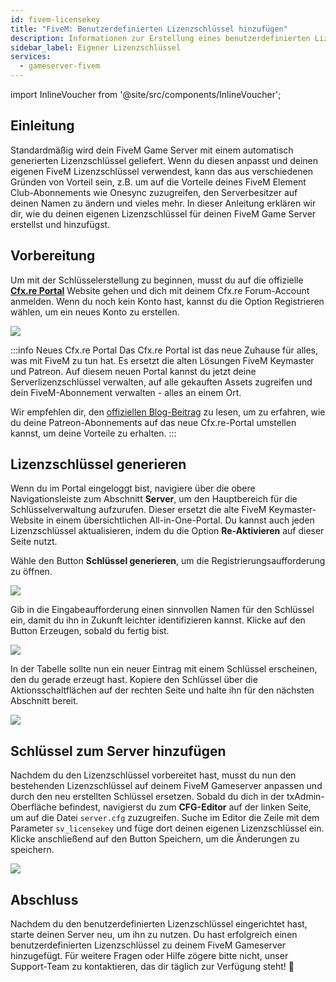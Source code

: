 ```yaml
---
id: fivem-licensekey
title: "FiveM: Benutzerdefinierten Lizenzschlüssel hinzufügen"
description: Informationen zur Erstellung eines benutzerdefinierten Lizenzschlüssels und zum Hinzufügen zu deinem FiveM-Server von ZAP-Hosting - ZAP-Hosting.com Dokumentation
sidebar_label: Eigener Lizenzschlüssel
services:
  - gameserver-fivem
---
```


import InlineVoucher from '@site/src/components/InlineVoucher';

## Einleitung

Standardmäßig wird dein FiveM Game Server mit einem automatisch generierten Lizenzschlüssel geliefert. Wenn du diesen anpasst und deinen eigenen FiveM Lizenzschlüssel verwendest, kann das aus verschiedenen Gründen von Vorteil sein, z.B. um auf die Vorteile deines FiveM Element Club-Abonnements wie Onesync zuzugreifen, den Serverbesitzer auf deinen Namen zu ändern und vieles mehr. In dieser Anleitung erklären wir dir, wie du deinen eigenen Lizenzschlüssel für deinen FiveM Game Server erstellst und hinzufügst.

<InlineVoucher />

## Vorbereitung

Um mit der Schlüsselerstellung zu beginnen, musst du auf die offizielle **[Cfx.re Portal](https://portal.cfx.re/)** Website gehen und dich mit deinem Cfx.re Forum-Account anmelden. Wenn du noch kein Konto hast, kannst du die Option Registrieren wählen, um ein neues Konto zu erstellen.

![](https://screensaver01.zap-hosting.com/index.php/s/j5onRjCSN42dbie/preview)

:::info Neues Cfx.re Portal
Das Cfx.re Portal ist das neue Zuhause für alles, was mit FiveM zu tun hat. Es ersetzt die alten Lösungen FiveM Keymaster und Patreon. Auf diesem neuen Portal kannst du jetzt deine Serverlizenzschlüssel verwalten, auf alle gekauften Assets zugreifen und dein FiveM-Abonnement verwalten - alles an einem Ort.

Wir empfehlen dir, den [offiziellen Blog-Beitrag](https://forum.cfx.re/t/introducing-the-cfx-re-portal/5287316/) zu lesen, um zu erfahren, wie du deine Patreon-Abonnements auf das neue Cfx.re-Portal umstellen kannst, um deine Vorteile zu erhalten.
:::

## Lizenzschlüssel generieren

Wenn du im Portal eingeloggt bist, navigiere über die obere Navigationsleiste zum Abschnitt **Server**, um den Hauptbereich für die Schlüsselverwaltung aufzurufen. Dieser ersetzt die alte FiveM Keymaster-Website in einem übersichtlichen All-in-One-Portal. Du kannst auch jeden Lizenzschlüssel aktualisieren, indem du die Option **Re-Aktivieren** auf dieser Seite nutzt.

Wähle den Button **Schlüssel generieren**, um die Registrierungsaufforderung zu öffnen.

![](https://screensaver01.zap-hosting.com/index.php/s/JQ6dkNHZcBD4e4B/preview)

Gib in die Eingabeaufforderung einen sinnvollen Namen für den Schlüssel ein, damit du ihn in Zukunft leichter identifizieren kannst. Klicke auf den Button Erzeugen, sobald du fertig bist.

![](https://screensaver01.zap-hosting.com/index.php/s/3cYyRo7pgzQraz2/preview)

In der Tabelle sollte nun ein neuer Eintrag mit einem Schlüssel erscheinen, den du gerade erzeugt hast. Kopiere den Schlüssel über die Aktionsschaltflächen auf der rechten Seite und halte ihn für den nächsten Abschnitt bereit.

![](https://screensaver01.zap-hosting.com/index.php/s/3Hd8tQqJA4xPKWk/preview)

## Schlüssel zum Server hinzufügen

Nachdem du den Lizenzschlüssel vorbereitet hast, musst du nun den bestehenden Lizenzschlüssel auf deinem FiveM Gameserver anpassen und durch den neu erstellten Schlüssel ersetzen. Sobald du dich in der txAdmin-Oberfläche befindest, navigierst du zum **CFG-Editor** auf der linken Seite, um auf die Datei `server.cfg` zuzugreifen. Suche im Editor die Zeile mit dem Parameter `sv_licensekey` und füge dort deinen eigenen Lizenzschlüssel ein. Klicke anschließend auf den Button Speichern, um die Änderungen zu speichern.

![](https://screensaver01.zap-hosting.com/index.php/s/2E8j9jtykcjwF7L/preview)



## Abschluss

Nachdem du den benutzerdefinierten Lizenzschlüssel eingerichtet hast, starte deinen Server neu, um ihn zu nutzen. Du hast erfolgreich einen benutzerdefinierten Lizenzschlüssel zu deinem FiveM Gameserver hinzugefügt. Für weitere Fragen oder Hilfe zögere bitte nicht, unser Support-Team zu kontaktieren, das dir täglich zur Verfügung steht! 🙂

<InlineVoucher />
